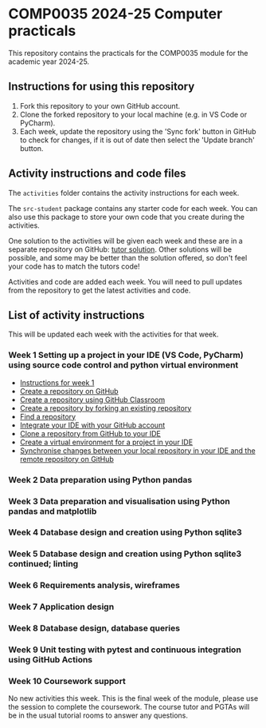 # COMP0035 2024-25 Computer practicals

This repository contains the practicals for the COMP0035 module for the academic year 2024-25.

## Instructions for using this repository

1. Fork this repository to your own GitHub account.
2. Clone the forked repository to your local machine (e.g. in VS Code or PyCharm).
3. Each week, update the repository using the 'Sync fork' button in GitHub to check for changes, if it is out of date
   then select the 'Update branch' button.

## Activity instructions and code files

The `activities` folder contains the activity instructions for each week.

The `src-student` package contains any starter code for each week. You can also use this package to store your own code
that you create during the activities.

One solution to the activities will be given each week and these are in a separate repository on
GitHub: [tutor solution](). Other solutions will be possible, and some may be better than the solution offered, so don't
feel your code has to match the tutors code!

Activities and code are added each week. You will need to pull updates from the repository to get the latest
activities and code.

## List of activity instructions

This will be updated each week with the activities for that week.

### Week 1 Setting up a project in your IDE (VS Code, PyCharm) using source code control and python virtual environment

- [Instructions for week 1](activities/week1/1-0-instructions.md)
- [Create a repository on GitHub](activities/week1/1-1-create-repository-github.md)
- [Create a repository using GitHub Classroom](activities/week1/1-2-create-repository-github-classroom.md)
- [Create a repository by forking an existing repository](activities/week1/1-3-create-repository-fork.md)
- [Find a repository](activities/week1/1-4-find-repository.md)
- [Integrate your IDE with your GitHub account](activities/week1/1-5-integrate-IDE-github.md)
- [Clone a repository from GitHub to your IDE](activities/week1/1-6-clone-repository.md)
- [Create a virtual environment for a project in your IDE](activities/week1/1-7-create-virtual-environment.md)
- [Synchronise changes between your local repository in your IDE and the remote repository on GitHub](activities/week1/1-8-synch-changes.md)

### Week 2 Data preparation using Python pandas

### Week 3 Data preparation and visualisation using Python pandas and matplotlib

### Week 4 Database design and creation using Python sqlite3

### Week 5 Database design and creation using Python sqlite3 continued; linting

### Week 6 Requirements analysis, wireframes

### Week 7 Application design

### Week 8 Database design, database queries

### Week 9 Unit testing with pytest and continuous integration using GitHub Actions

### Week 10 Coursework support

No new activities this week. This is the final week of the module, please use the session to complete the coursework.
The course tutor and PGTAs will be in the usual tutorial rooms to answer any questions.